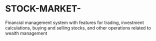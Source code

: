 # STOCK-MARKET-
Financial management system with features for trading, investment calculations, buying and selling stocks, and other operations related to wealth management
